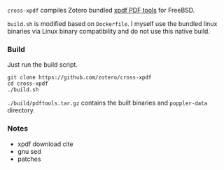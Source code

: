 `cross-xpdf` compiles Zotero bundled [xpdf PDF tools](https://www.xpdfreader.com/) for FreeBSD.

`build.sh` is modified based on `Dockerfile`.
I myself use the bundled linux binaries via Linux binary compatibility and do not use this native build.

### Build

Just run the build script.

```
git clone https://github.com/zotero/cross-xpdf
cd cross-xpdf
./build.sh
```

`./build/pdftools.tar.gz` contains the built binaries and `poppler-data` directory.


### Notes
- xpdf download cite
- gnu sed
- patches